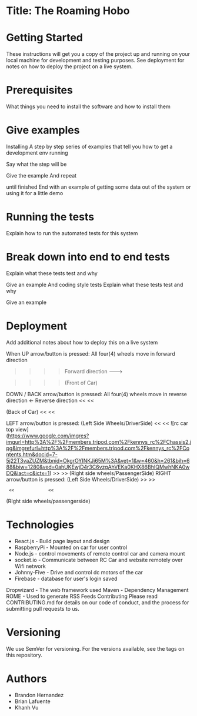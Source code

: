 # Title: The Roaming Hobo



# Getting Started
These instructions will get you a copy of the project up and running on your local machine for development and testing purposes. See deployment for notes on how to deploy the project on a live system.

# Prerequisites
What things you need to install the software and how to install them

# Give examples
Installing
A step by step series of examples that tell you how to get a development env running

Say what the step will be

Give the example
And repeat

until finished
End with an example of getting some data out of the system or using it for a little demo

# Running the tests
Explain how to run the automated tests for this system

# Break down into end to end tests
Explain what these tests test and why

Give an example
And coding style tests
Explain what these tests test and why

Give an example
# Deployment
Add additional notes about how to deploy this on a live system

When UP arrow/button is pressed:
All four(4) wheels move in forward direction
>> 	>>	Forward direction --->

>>	>>	(Front of Car)

DOWN / BACK arrow/button is pressed:
All four(4) wheels move in reverse direction
← Reverse direction	<<	<<

(Back of Car)	<<	<<

LEFT arrow/button is pressed:
(Left Side Wheels/DriverSide)
    <<		<<
![rc car top view]    
(https://www.google.com/imgres?imgurl=http%3A%2F%2Fmembers.tripod.com%2Fkennys_rc%2FChassis2.jpg&imgrefurl=http%3A%2F%2Fmembers.tripod.com%2Fkennys_rc%2FContents.htm&docid=7-5j22T3vaZUZM&tbnid=OkgrOYINKJi65M%3A&vet=1&w=460&h=261&bih=688&biw=1280&ved=0ahUKEwjD4r3C6vzgAhVEKa0KHX86BhIQMwhNKA0wDQ&iact=c&ictx=1)
    >>		>>
(Right side wheels/PassengerSide)
RIGHT arrow/button is pressed:
(Left Side Wheels/DriverSide)
     >>	          >>

     <<             <<
(RIght side wheels/passengerside)


# Technologies
* React.js - Build page layout and design
* RaspberryPi - Mounted on car for user control
* Node.js - control movements of remote control car and camera mount
* socket.io - Communicate between RC Car and website remotely over Wifi network
* Johnny-Five - Drive and control dc motors of the car
* Firebase - database for user's login saved


Dropwizard - The web framework used
Maven - Dependency Management
ROME - Used to generate RSS Feeds
Contributing
Please read CONTRIBUTING.md for details on our code of conduct, and the process for submitting pull requests to us.

# Versioning
We use SemVer for versioning. For the versions available, see the tags on this repository.

# Authors
* Brandon Hernandez
* Brian Lafuente
* Khanh Vu

